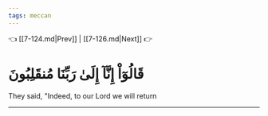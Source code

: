 ```yaml
---
tags: meccan
---
```


👈 [[7-124.md|Prev]] | [[7-126.md|Next]] 👉

# قَالُوٓاْ إِنَّآ إِلَىٰ رَبِّنَا مُنقَلِبُونَ

They said, "Indeed, to our Lord we will return

---

